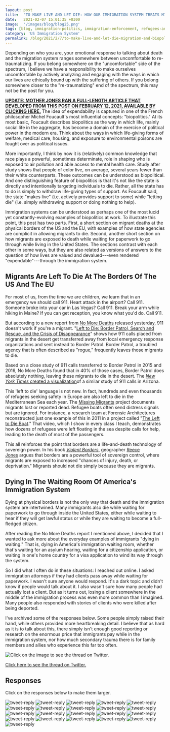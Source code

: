 ```yaml
---
layout: post
title:  "TO MAKE LIVE AND LET DIE: HOW OUR IMMIGRATION SYSTEM TREATS MIGRANTS’ LIVES AS EXPENDABLE"
date:   2021-02-07 15:01:35 +0300
image:  '/images/blog/blog25.png' 
tags: [blog, immigration-politics, immigration-enforcement, refugees-and-asylum]
category: 'US Immigration System'
permalink: /blog/2021/2/7/to-make-live-and-let-die-migration-and-biopolitics
---
```

Depending on who you are, your emotional response to talking about death and the migration system ranges somewhere between uncomfortable to re-traumatizing. If you belong somewhere on the "uncomfortable" side of the spectrum, I believe we have a responsibility to make ourselves uncomfortable by actively analyzing and engaging with the ways in which our lives are ethically bound up with the suffering of others. If you belong somewhere closer to the "re-traumatizing" end of the spectrum, this may not be the post for you.

**[UPDATE: MOTHER JONES RAN A FULL-LENGTH ARTICLE THAT DEVELOPED FROM THIS POST ON FEBRUARY 12, 2021, AVAILABLE BY CLICKING HERE.](https://www.motherjones.com/politics/2021/02/murder-heart-attacks-suicide-covid-immigrants-are-dying-in-americas-waiting-room/)**
The idea of expendability is captured in one of the French philosopher Michel Foucault's most influential concepts: "biopolitics." At its most basic, Foucault describes biopolitics as the way in which life, mainly social life in the aggregate, has become a domain of the exercise of political power in the modern era. Think about the ways in which life-giving forms of welfare, medical care, housing, and exposure to environmental poisons are fought over as political issues.

More importantly, I think by now it is (relatively) common knowledge that race plays a powerful, sometimes determinate, role in shaping who is exposed to air pollution and able access to mental health care. Study after study shows that people of color live, on average, several years fewer than their white counterparts. These outcomes can be understood as biopolitical. And one distinguishing feature of biopolitics is that it's not like the state is directly and intentionally targeting individuals to die. Rather, all the state has to do is simply to withdraw life-giving types of support. As Foucault said, the state "makes live" (i.e. actively provides support to some) while "letting die" (i.e. simply withdrawing support or doing nothing to help).

Immigration systems can be understood as perhaps one of the most lucid yet constantly-evolving examples of biopolitics at work. To illustrate this point, this post has two parts. First, a short section on migrant deaths at the physical borders of the US and the EU, with examples of how state agencies are complicit in allowing migrants to die. Second, another short section on how migrants are exposed to death while waiting for paperwork to go through while living in the United States. The sections contrast with each other in some ways, but they are also related as versions of answers to the question of how lives are valued and devalued---even rendered "expendable"---through the immigration system.

Migrants Are Left To Die At The Borders Of The US And The EU
------------------------------------------------------------

For most of us, from the time we are children, we learn that in an emergency we should call 911. Heart attack in the airport? Call 911. Someone broke into your car in Las Vegas? Call 911. Break your arm while hiking in Maine? If you can get reception, you know what you'd do. Call 911. 

But according to a new report from [No More Deaths](https://nomoredeaths.org/en/) released yesterday, 911 doesn't work if you're a migrant. "[Left to Die: Border Patrol, Search and Rescue, and the Crisis of Disappearance](http://www.thedisappearedreport.org/uploads/8/3/5/1/83515082/left_to_die_-_english.pdf)" shows how 911 calls placed from migrants in the desert get transferred away from local emergency response organizations and sent instead to Border Patrol. Border Patrol, a troubled agency that is often described as "rogue," frequently leaves those migrants to die. 

Based on a close study of 911 calls transferred to Border Patrol in 2015 and 2016, No More Deaths found that in 40% of those cases, Border Patrol does absolutely nothing, leaving these migrants to die in the desert. The [*New York Times* created a visualization](https://www.nytimes.com/interactive/2019/05/29/opinion/migrant-crisis.html)of a similar study of 911 calls in Arizona.

This 'left to die' language is not new. In fact, hundreds and even thousands of refugees seeking safety in Europe are also left to die in the Mediterranean Sea each year. The [Missing Migrants](https://missingmigrants.iom.int/region/mediterranean) project documents migrants lost or reported dead. Refugee boats often send distress signals but are ignored. For instance, a research team at Forensic Architectures reconstructed just one example of this in 2011 in a project called "[The Left to Die Boat](https://forensic-architecture.org/investigation/the-left-to-die-boat)." That video, which I show in every class I teach, demonstrates how dozens of refugees were left floating in the sea despite calls for help, leading to the death of most of the passengers.

This all reinforces the point that borders are a life-and-death technology of sovereign power. In his book [*Violent Borders*](https://www.amazon.com/Violent-Borders-Refugees-Right-Move/dp/1784784710), geographer [Reece Jones](https://twitter.com/reecejonesuh?lang=en) argues that borders are a powerful tool of sovereign control, where migrants are exposed to increased "chances of injury, death, or deprivation." Migrants should not die simply because they are migrants.

Dying In The Waiting Room Of America's Immigration System
---------------------------------------------------------

Dying at physical borders is not the only way that death and the immigration system are intertwined. Many immigrants also die while waiting for paperwork to go through inside the United States, either while waiting to hear if they will get lawful status or while they are waiting to become a full-fledged citizen.

After reading the No More Deaths report I mentioned above, I decided that I wanted to ask more about the everyday examples of immigrants "dying in waiting." That is, dying in America's immigration waiting room, whether that's waiting for an asylum hearing, waiting for a citizenship application, or waiting in one's home country for a visa application to wind its way through the system.

So I did what I often do in these situations: I reached out online. I asked immigration attorneys if they had clients pass away while waiting for paperwork. I wasn't sure anyone would respond. It's a dark topic and didn't know if people would talk about it. I also wasn't sure how many people had actually lost a client. But as it turns out, losing a client somewhere in the middle of the immigration process was even more common than I imagined. Many people also responded with stories of clients who were killed after being deported.

I've archived some of the responses below. Some people simply raised their hand, while others provided more heartbreaking detail. I believe that as hard as it is to talk about this, there simply isn't enough good reporting or research on the enormous price that immigrants pay while in the immigration system, nor how much secondary trauma there is for family members and allies who experience this far too often.


![Click on the image to see the thread on Twitter.](/images/blog/blog25-1.png)

[Click here to see the thread on Twitter.](https://twitter.com/ackocher/status/1357783459117342723)

Responses
---------

Click on the responses below to make them larger.

<div class="gallery-box">
  <div class="gallery">
    <img src="/images/blog/blog25-2.png" loading="lazy" alt="tweet-reply">
    <img src="/images/blog/blog25-3.png" loading="lazy" alt="tweet-reply">
    <img src="/images/blog/blog25-4.png" loading="lazy" alt="tweet-reply">
    <img src="/images/blog/blog25-5.png" loading="lazy" alt="tweet-reply">
    <img src="/images/blog/blog25-6.png" loading="lazy" alt="tweet-reply">
    <img src="/images/blog/blog25-7.png" loading="lazy" alt="tweet-reply">
    <img src="/images/blog/blog25-8.png" loading="lazy" alt="tweet-reply">
    <img src="/images/blog/blog25-9.png" loading="lazy" alt="tweet-reply">
    <img src="/images/blog/blog25-10.png" loading="lazy" alt="tweet-reply">
    <img src="/images/blog/blog25-11.png" loading="lazy" alt="tweet-reply">
    <img src="/images/blog/blog25-12.png" loading="lazy" alt="tweet-reply">
    <img src="/images/blog/blog25-13.png" loading="lazy" alt="tweet-reply">
    <img src="/images/blog/blog25-14.png" loading="lazy" alt="tweet-reply">
    <img src="/images/blog/blog25-15.png" loading="lazy" alt="tweet-reply">
    <img src="/images/blog/blog25-16.png" loading="lazy" alt="tweet-reply">
    <img src="/images/blog/blog25-17.png" loading="lazy" alt="tweet-reply">
    <img src="/images/blog/blog25-18.png" loading="lazy" alt="tweet-reply">
    <img src="/images/blog/blog25-19.png" loading="lazy" alt="tweet-reply">
    <img src="/images/blog/blog25-20.png" loading="lazy" alt="tweet-reply">
    <img src="/images/blog/blog25-21.png" loading="lazy" alt="tweet-reply">
    <img src="/images/blog/blog25-22.png" loading="lazy" alt="tweet-reply">      
  </div>
</div>
